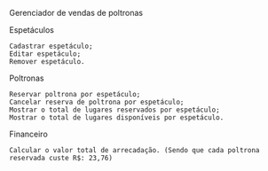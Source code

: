 Gerenciador de vendas de poltronas

Espetáculos

    Cadastrar espetáculo;
    Editar espetáculo;
    Remover espetáculo.

Poltronas

    Reservar poltrona por espetáculo;
    Cancelar reserva de poltrona por espetáculo;
    Mostrar o total de lugares reservados por espetáculo;
    Mostrar o total de lugares disponíveis por espetáculo.

Financeiro

    Calcular o valor total de arrecadação. (Sendo que cada poltrona reservada custe R$: 23,76)
